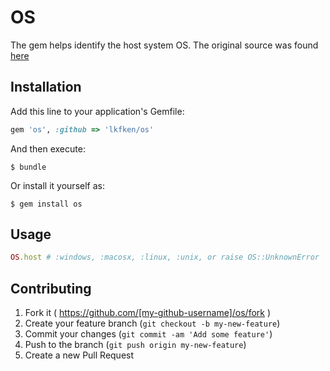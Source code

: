 # OS

The gem helps identify the host system OS.
The original source was found <a href="http://stackoverflow.com/questions/11784109/detecting-operating-systems-in-ruby">here</a>

## Installation

Add this line to your application's Gemfile:

```ruby
gem 'os', :github => 'lkfken/os'
```

And then execute:

    $ bundle

Or install it yourself as:

    $ gem install os

## Usage

```ruby
OS.host # :windows, :macosx, :linux, :unix, or raise OS::UnknownError
```

## Contributing

1. Fork it ( https://github.com/[my-github-username]/os/fork )
2. Create your feature branch (`git checkout -b my-new-feature`)
3. Commit your changes (`git commit -am 'Add some feature'`)
4. Push to the branch (`git push origin my-new-feature`)
5. Create a new Pull Request
